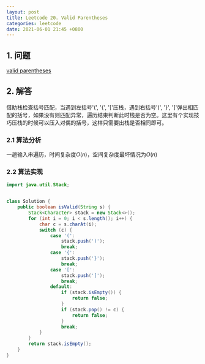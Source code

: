 ```yaml
---
layout: post
title: Leetcode 20. Valid Parentheses
categories: leetcode
date: 2021-06-01 21:45 +0800
---
```

## 1. 问题
[valid parentheses](https://leetcode.com/problems/valid-parentheses/)

## 2. 解答

借助栈检查括号匹配，当遇到左括号'(', '\{', '['压栈，遇到右括号')', '\}', ']'弹出相匹配的括号，如果没有则匹配异常，遍历结束判断此时栈是否为空。这里有个实现技巧压栈的时候可以压入对偶的括号，这样只需要出栈是否相同即可。

### 2.1 算法分析

一趟输入串遍历，时间复杂度$O(n)$，空间复杂度最坏情况为$O(n)$

### 2.2 算法实现
```java
import java.util.Stack;


class Solution {
    public boolean isValid(String s) {
        Stack<Character> stack = new Stack<>();
        for (int i = 0; i < s.length(); i++) {
            char c = s.charAt(i);
            switch (c) {
                case '(':
                    stack.push(')');
                    break;
                case '{':
                    stack.push('}');
                    break;
                case '[':
                    stack.push(']');
                    break;
                default:
                    if (stack.isEmpty()) {
                        return false;
                    }
                    if (stack.pop() != c) {
                        return false;
                    }
                    break;
            }
        }
        return stack.isEmpty();
    }
}
```